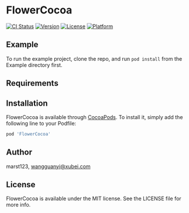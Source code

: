 # FlowerCocoa

[![CI Status](https://img.shields.io/travis/marst123/FlowerCocoa.svg?style=flat)](https://travis-ci.org/marst123/FlowerCocoa)
[![Version](https://img.shields.io/cocoapods/v/FlowerCocoa.svg?style=flat)](https://cocoapods.org/pods/FlowerCocoa)
[![License](https://img.shields.io/cocoapods/l/FlowerCocoa.svg?style=flat)](https://cocoapods.org/pods/FlowerCocoa)
[![Platform](https://img.shields.io/cocoapods/p/FlowerCocoa.svg?style=flat)](https://cocoapods.org/pods/FlowerCocoa)

## Example

To run the example project, clone the repo, and run `pod install` from the Example directory first.

## Requirements

## Installation

FlowerCocoa is available through [CocoaPods](https://cocoapods.org). To install
it, simply add the following line to your Podfile:

```ruby
pod 'FlowerCocoa'
```

## Author

marst123, wangguanyi@xubei.com

## License

FlowerCocoa is available under the MIT license. See the LICENSE file for more info.
